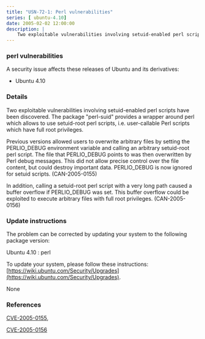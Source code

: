```yaml
---
title: "USN-72-1: Perl vulnerabilities"
series: [ ubuntu-4.10]
date: 2005-02-02 12:00:00
description: |
    Two exploitable vulnerabilities involving setuid-enabled perl scripts have been discovered. The package &quot;perl-suid&quot; provides a wrapper around perl which allows to use setuid-root perl scripts, i.e. user-callable Perl scripts which have full root privileges.
--- 
```

 
### perl vulnerabilities

A security issue affects these releases of Ubuntu and its derivatives:

* Ubuntu 4.10

### Details

Two exploitable vulnerabilities involving setuid-enabled perl scripts have been discovered. The package &quot;perl-suid&quot; provides a wrapper around perl which allows to use setuid-root perl scripts, i.e. user-callable Perl scripts which have full root privileges.

Previous versions allowed users to overwrite arbitrary files by setting the PERLIO_DEBUG environment variable and calling an arbitrary setuid-root perl script. The file that PERLIO_DEBUG points to was then overwritten by Perl debug messages. This did not allow precise control over the file content, but could destroy important data. PERLIO_DEBUG is now ignored for setuid scripts. (CAN-2005-0155)

In addition, calling a setuid-root perl script with a very long path caused a buffer overflow if PERLIO_DEBUG was set. This buffer overflow could be exploited to execute arbitrary files with full root privileges. (CAN-2005-0156)

### Update instructions

The problem can be corrected by updating your system to the following package version:

Ubuntu 4.10
 : perl 

To update your system, please follow these instructions: [https://wiki.ubuntu.com/Security/Upgrades](https://wiki.ubuntu.com/Security/Upgrades).

None

### References

 [CVE-2005-0155](http://people.ubuntu.com/~ubuntu-security/cve/CVE-2005-0155), 

 [CVE-2005-0156](http://people.ubuntu.com/~ubuntu-security/cve/CVE-2005-0156)
 

